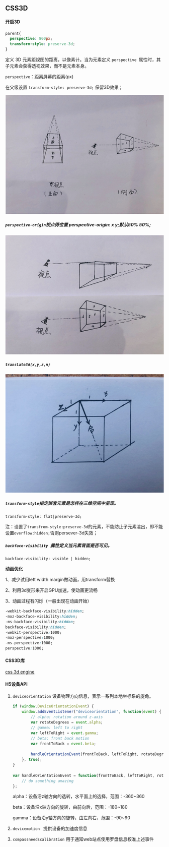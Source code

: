 ## CSS3D

#### 开启3D

```css
parent{
  perspective: 800px;
  transform-style: preserve-3d;
}
```

定义 3D 元素距视图的距离，以像素计。当为元素定义 `perspective `属性时，其子元素会获得透视效果，而不是元素本身。

`perspective`：距离屏幕的距离(px)

在父级设置   `transform-style: preserve-3d;`  保留3D效果；

![](../image/3d1.png)

##### `perspective-origin`视点得位置   perspective-origin: x y;默认50% 50%;

![](../image/3d3.png)



##### `translate3d(x,y,z,n)` 

![](../image/3D2.png)

##### `transform-style`指定嵌套元素是怎样在三维空间中呈现。

`transform-style: flat|preserve-3d;`

注：设置了`transfrom-style:preserve-3d`的元素，不能防止子元素溢出，即不能设置`overflow:hidden;`否则persever-3d失效；



##### `backface-visibility `属性定义当元素背面是否可见。

`backface-visibility: visible | hidden;`



**动画优化** 

1、减少试用left width margin做动画，用transform替换

2、利用3d变形来开启GPU加速，使动画更流畅

3、动画过程有闪烁（一般出现在动画开始）

```css
-webkit-backface-visibility:hidden;
-moz-backface-visibility:hidden; 
-ms-backface-visibility:hidden; 
backface-visibility:hidden; 
-webkit-perspective:1000; 
-moz-perspective:1000; 
-ms-perspective:1000; 
perspective:1000;
```



#### CSS3D库

[css 3d engine](http://css3d.bitworking.de/)



#### H5设备API

1. `deviceorientation` 设备物理方向信息，表示一系列本地坐标系的旋角。

   ```javascript
   if (window.DeviceOrientationEvent) {
       window.addEventListener("deviceorientation", function(event) {
           // alpha: rotation around z-axis
           var rotateDegrees = event.alpha;
           // gamma: left to right
           var leftToRight = event.gamma;
           // beta: front back motion
           var frontToBack = event.beta;
   
           handleOrientationEvent(frontToBack, leftToRight, rotateDegrees);
       }, true);
   }
   
   var handleOrientationEvent = function(frontToBack, leftToRight, rotateDegrees) {
       // do something amazing
   };
   ```

   

   alpha：设备沿z轴方向的选转，水平面上的选择，范围：-360~360

   beta：设备沿x轴方向的旋转，由前向后，范围：-180~180

   gamma：设备沿y轴方向的旋转，由左向右，范围：-90~90

   

2. `devicemotion ` 提供设备的加速度信息

3. `compassneedscalibration` 用于通知web站点使用罗盘信息校准上述事件

